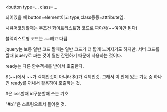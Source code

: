 <button type=... class=...

되어있을 때 button=element이고 type,class등등=attribute임.

시큐어코딩할때는 무조건 화이트리스트형 코드로 짜야됨(~~여야만 된다)

블랙리스트형 코드는 ~~빼고 다됨.



jquery는 보통 일반 코드 짤때는 일반 코드가 더 짧게 느껴지기도 하지만, 서버 코드를 짤때 jquery로 짜는 것이 훨씬 간편하기 때문에 사용하는 것이다.

ready는 다른 함수객체를 받아서 호출한다.

$(~~)에서 ~~가 객체인것이 아니라 $()가 객체인것. 그래서 이 안에 있는 기능 중 하나인 ready를 꺼내서 활용하여 호출하는 것.

#은 css할때 id구분할때 쓰는 기호

"#b1"은 스트링으로서 들어온 것.